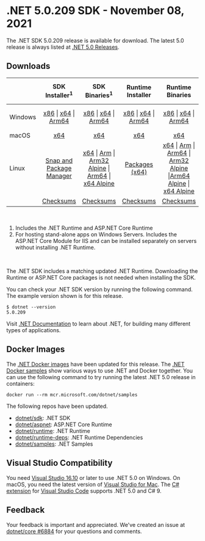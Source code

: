 # .NET 5.0.209 SDK - November 08, 2021

The .NET SDK 5.0.209 release is available for download. The latest 5.0 release is always listed at [.NET 5.0 Releases](../README.md).

## Downloads

|           | SDK Installer<sup>1</sup>                        | SDK Binaries<sup>1</sup>                 | Runtime Installer                                        | Runtime Binaries                                 | ASP.NET Core Runtime           |Windows Desktop Runtime          |
| --------- | :------------------------------------------:     | :----------------------:                 | :---------------------------:                            | :-------------------------:                      | :-----------------:            | :-----------------:            |
| Windows   | [x86][dotnet-sdk-win-x86.exe] \| [x64][dotnet-sdk-win-x64.exe] \| [Arm64][dotnet-sdk-win-arm64.exe] | [x86][dotnet-sdk-win-x86.zip] \| [x64][dotnet-sdk-win-x64.zip] \|  [Arm64][dotnet-sdk-win-arm64.zip] | [x86][dotnet-runtime-win-x86.exe] \| [x64][dotnet-runtime-win-x64.exe] \| [Arm64][dotnet-runtime-win-arm64.exe] | [x86][dotnet-runtime-win-x86.zip] \| [x64][dotnet-runtime-win-x64.zip] \| [Arm64][dotnet-runtime-win-arm64.zip] | [x86][aspnetcore-runtime-win-x86.exe] \| [x64][aspnetcore-runtime-win-x64.exe] \|<br> [Hosting Bundle][dotnet-hosting-win.exe]<sup>2</sup> | [x86][windowsdesktop-runtime-win-x86.exe] \| [x64][windowsdesktop-runtime-win-x64.exe]  \| [Arm64][windowsdesktop-runtime-win-arm64.exe] |
| macOS     | [x64][dotnet-sdk-osx-x64.pkg]  | [x64][dotnet-sdk-osx-x64.tar.gz]     | [x64][dotnet-runtime-osx-x64.pkg] | [x64][dotnet-runtime-osx-x64.tar.gz] | [x64][aspnetcore-runtime-osx-x64.tar.gz] | - |<sup>1</sup>
| Linux     |  [Snap and Package Manager](../install-linux.md)  | [x64][dotnet-sdk-linux-x64.tar.gz] \| [Arm][dotnet-sdk-linux-arm.tar.gz] \| [Arm32 Alpine][dotnet-sdk-linux-musl-arm.tar.gz] \| [Arm64][dotnet-sdk-linux-arm64.tar.gz] \| [x64 Alpine][dotnet-sdk-linux-musl-x64.tar.gz] | [Packages (x64)][linux-packages] | [x64][dotnet-runtime-linux-x64.tar.gz] \| [Arm][dotnet-runtime-linux-arm.tar.gz] \| [Arm64][dotnet-runtime-linux-arm64.tar.gz] \| [Arm32 Alpine][dotnet-runtime-linux-musl-arm.tar.gz]  \|[Arm64 Alpine][dotnet-runtime-linux-musl-arm64.tar.gz] \| [x64 Alpine][dotnet-runtime-linux-musl-x64.tar.gz] | [x64][aspnetcore-runtime-linux-x64.tar.gz]<sup>1</sup>  \| [Arm][aspnetcore-runtime-linux-arm.tar.gz]<sup>1</sup> \| [Arm64][aspnetcore-runtime-linux-arm64.tar.gz]<sup>1</sup> \| [x64 Alpine][aspnetcore-runtime-linux-musl-x64.tar.gz] | - | <sup>1</sup> |
|  | [Checksums][checksums-sdk]                             | [Checksums][checksums-sdk]                                      | [Checksums][checksums-runtime]                             | [Checksums][checksums-runtime]  | [Checksums][checksums-runtime]  | [Checksums][checksums-runtime]

</br>

1. Includes the .NET Runtime and ASP.NET Core Runtime
2. For hosting stand-alone apps on Windows Servers. Includes the ASP.NET Core Module for IIS and can be installed separately on servers without installing .NET Runtime.

</br>

The .NET SDK includes a matching updated .NET Runtime. Downloading the Runtime or ASP.NET Core packages is not needed when installing the SDK.

You can check your .NET SDK version by running the following command. The example version shown is for this release.

```console
$ dotnet --version
5.0.209
```
Visit [.NET Documentation](https://learn.microsoft.com/dotnet/core/) to learn about .NET, for building many different types of applications.

## Docker Images

The [.NET Docker images](https://hub.docker.com/_/microsoft-dotnet) have been updated for this release. The [.NET Docker samples](https://github.com/dotnet/dotnet-docker/blob/main/samples/README.md) show various ways to use .NET and Docker together. You can use the following command to try running the latest .NET 5.0 release in containers:

```console
docker run --rm mcr.microsoft.com/dotnet/samples
```

The following repos have been updated.

* [dotnet/sdk](https://hub.docker.com/_/microsoft-dotnet-sdk/): .NET SDK
* [dotnet/aspnet](https://hub.docker.com/_/microsoft-dotnet-aspnet/): ASP.NET Core Runtime
* [dotnet/runtime](https://hub.docker.com/_/microsoft-dotnet-runtime/): .NET Runtime
* [dotnet/runtime-deps](https://hub.docker.com/_/microsoft-dotnet-runtime-deps/): .NET Runtime Dependencies
* [dotnet/samples](https://hub.docker.com/_/microsoft-dotnet-samples/): .NET Samples

## Visual Studio Compatibility

You need [Visual Studio 16.10](https://visualstudio.microsoft.com) or later to use .NET 5.0 on Windows. On macOS, you need the latest version of [Visual Studio for Mac](https://visualstudio.microsoft.com/vs/mac/). The [C# extension](https://code.visualstudio.com/docs/languages/dotnet) for [Visual Studio Code](https://code.visualstudio.com/) supports .NET 5.0 and C# 9.


## Feedback

Your feedback is important and appreciated. We've created an issue at [dotnet/core #6884](https://github.com/dotnet/core/issues/6884) for your questions and comments.


[blob-runtime]: https://dotnetcli.blob.core.windows.net/dotnet/Runtime/
[blob-sdk]: https://dotnetcli.blob.core.windows.net/dotnet/Sdk/
[release-notes]: https://github.com/dotnet/core/blob/main/release-notes/5.0/5.0.12/5.0.12.md

[checksums-runtime]: https://dotnetcli.blob.core.windows.net/dotnet/checksums/5.0.12-sha.txt
[checksums-sdk]: https://dotnetcli.blob.core.windows.net/dotnet/checksums/5.0.12-sha.txt

[linux-install]: https://learn.microsoft.com/dotnet/core/install/linux
[linux-setup]: https://github.com/dotnet/core/blob/main/Documentation/linux-setup.md

[dotnet-blog]:  https://devblogs.microsoft.com/dotnet/november-2021-updates/



[linux-packages]: ../install-linux.md



[//]: # ( Runtime 5.0.12)
[dotnet-runtime-linux-arm.tar.gz]: https://download.visualstudio.microsoft.com/download/pr/2ca66adb-937e-44f0-9a80-8ee752917e7a/37c2e836710260ce00783fe1c0cb031d/dotnet-runtime-5.0.12-linux-arm.tar.gz
[dotnet-runtime-linux-arm64.tar.gz]: https://download.visualstudio.microsoft.com/download/pr/7c342ad2-2dae-471b-ae46-c0c820321c1f/a480ad8ca0bc826a48c9b1e56efd972b/dotnet-runtime-5.0.12-linux-arm64.tar.gz
[dotnet-runtime-linux-musl-arm.tar.gz]: https://download.visualstudio.microsoft.com/download/pr/5806401d-7ed9-4e3d-9601-cb157ae9de61/3596e23aecc66e8af6749c2a8db25768/dotnet-runtime-5.0.12-linux-musl-arm.tar.gz
[dotnet-runtime-linux-musl-arm64.tar.gz]: https://download.visualstudio.microsoft.com/download/pr/a03bf2ad-1aec-4918-97b8-eb977f628aa3/6d27ce6285e334b1d180dc48b7c21219/dotnet-runtime-5.0.12-linux-musl-arm64.tar.gz
[dotnet-runtime-linux-musl-x64.tar.gz]: https://download.visualstudio.microsoft.com/download/pr/3e4ac548-13b7-4c3a-8f14-4972ea5bee0c/dd9a95ac97af220c1e9f4ca0dc7e3667/dotnet-runtime-5.0.12-linux-musl-x64.tar.gz
[dotnet-runtime-linux-x64.tar.gz]: https://download.visualstudio.microsoft.com/download/pr/781b7ae6-166c-4114-97f8-926d2bf74d34/fe51479e3138d672c512ef0322be23d3/dotnet-runtime-5.0.12-linux-x64.tar.gz
[dotnet-runtime-osx-x64.pkg]: https://download.visualstudio.microsoft.com/download/pr/0439a1bb-d460-481c-8417-421e1d9d35c7/871e3f7dcdb93a40c65b1aeb759ff916/dotnet-runtime-5.0.12-osx-x64.pkg
[dotnet-runtime-osx-x64.tar.gz]: https://download.visualstudio.microsoft.com/download/pr/8f990fa6-6b13-40ad-95f6-383391ff3d91/7531048d16c01efdf3885da367aa8b89/dotnet-runtime-5.0.12-osx-x64.tar.gz
[dotnet-runtime-win-arm64.exe]: https://download.visualstudio.microsoft.com/download/pr/c7d027eb-42ab-437a-ad08-4485efdadc59/e187284fb3d3685450165c863cbd405f/dotnet-runtime-5.0.12-win-arm64.exe
[dotnet-runtime-win-arm64.zip]: https://download.visualstudio.microsoft.com/download/pr/bb91d307-2b0c-475e-a9ff-4a67c591ad35/f1aa4ac6542d794dd386b00e5e5a3090/dotnet-runtime-5.0.12-win-arm64.zip
[dotnet-runtime-win-x64.exe]: https://download.visualstudio.microsoft.com/download/pr/28b0479a-2ca7-4441-97f2-64a3d64b2ea4/9995401dac4787a2d1104c73c4356f4d/dotnet-runtime-5.0.12-win-x64.exe
[dotnet-runtime-win-x64.zip]: https://download.visualstudio.microsoft.com/download/pr/621870ff-5d50-4152-b9dc-5c91871a60ef/4a1bc4bbb530bdcd37a5c7a73ca91b00/dotnet-runtime-5.0.12-win-x64.zip
[dotnet-runtime-win-x86.exe]: https://download.visualstudio.microsoft.com/download/pr/94445818-4766-4911-99cd-2cff1ce9dca6/31f17971ee0e6ac16a99a2368fd20567/dotnet-runtime-5.0.12-win-x86.exe
[dotnet-runtime-win-x86.zip]: https://download.visualstudio.microsoft.com/download/pr/e2639a13-ebc0-4674-80a2-f8a835c76674/5f13b8884a13bd60e396d8615ef0a346/dotnet-runtime-5.0.12-win-x86.zip

[//]: # ( WindowsDesktop 5.0.12)
[windowsdesktop-runtime-win-arm64.exe]: https://download.visualstudio.microsoft.com/download/pr/fd514c1e-52fd-4065-9a77-556038d7ee6f/73ebc0c45f39208c6ab01b1af87102e5/windowsdesktop-runtime-5.0.12-win-arm64.exe
[windowsdesktop-runtime-win-x64.exe]: https://download.visualstudio.microsoft.com/download/pr/1daf85dc-291b-4bb8-812e-a0df5cdb6701/85455a4a851347de26e2901e043b81e1/windowsdesktop-runtime-5.0.12-win-x64.exe
[windowsdesktop-runtime-win-x86.exe]: https://download.visualstudio.microsoft.com/download/pr/d3318276-b6db-422e-a156-8fdab0b4f27f/c758ff5762bb1d618c093a6f125ed592/windowsdesktop-runtime-5.0.12-win-x86.exe

[//]: # ( ASP 5.0.12)
[aspnetcore-runtime-linux-arm.tar.gz]: https://download.visualstudio.microsoft.com/download/pr/0d780521-07bf-4e3e-94d3-57168d50eff3/1c7c9b5dd51e4751c04af943c5263679/aspnetcore-runtime-5.0.12-linux-arm.tar.gz
[aspnetcore-runtime-linux-arm64.tar.gz]: https://download.visualstudio.microsoft.com/download/pr/bfc8ae06-2830-4082-a09e-63b3c7134096/880a4712d4ba3491c88aa566553c4e8a/aspnetcore-runtime-5.0.12-linux-arm64.tar.gz
[aspnetcore-runtime-linux-musl-arm.tar.gz]: https://download.visualstudio.microsoft.com/download/pr/6ba3f0b0-7485-4b09-9aee-57c6cf49c7e0/783cc3e110ed370753eb95d17706f0b3/aspnetcore-runtime-5.0.12-linux-musl-arm.tar.gz
[aspnetcore-runtime-linux-musl-arm64.tar.gz]: https://download.visualstudio.microsoft.com/download/pr/b9285c3b-3ca8-41e6-b52b-8beedae2821f/b19417d56c22288bc0f000c69c28692c/aspnetcore-runtime-5.0.12-linux-musl-arm64.tar.gz
[aspnetcore-runtime-linux-musl-x64.tar.gz]: https://download.visualstudio.microsoft.com/download/pr/d3f3b44c-305a-44a0-a470-fd99311950b4/8be59e430dd7a9b1c7142b811fd9d44e/aspnetcore-runtime-5.0.12-linux-musl-x64.tar.gz
[aspnetcore-runtime-linux-x64.tar.gz]: https://download.visualstudio.microsoft.com/download/pr/ad0a54ca-4b88-4762-a790-aebeaba6b9e7/0f796fb90696d078046d90d8a05c027e/aspnetcore-runtime-5.0.12-linux-x64.tar.gz
[aspnetcore-runtime-osx-x64.tar.gz]: https://download.visualstudio.microsoft.com/download/pr/06d71ed5-0755-40d6-8b8e-14a24b8a9cb7/47a8b4deda0deecf3658716b642c69bf/aspnetcore-runtime-5.0.12-osx-x64.tar.gz
[aspnetcore-runtime-win-arm64.zip]: https://download.visualstudio.microsoft.com/download/pr/f7860011-5032-4a8e-a9fd-2b145cae783a/a266120ec13564bb39d2fcfff035da50/aspnetcore-runtime-5.0.12-win-arm64.zip
[aspnetcore-runtime-win-x64.exe]: https://download.visualstudio.microsoft.com/download/pr/818bbc20-7dca-4fc5-a068-70bedc521bd7/89e08866807f9221f4425c4d53b0acc9/aspnetcore-runtime-5.0.12-win-x64.exe
[aspnetcore-runtime-win-x64.zip]: https://download.visualstudio.microsoft.com/download/pr/8ab70bc9-c295-4587-bc09-0e8d0b94d36d/bfb35470c168caa4ba630b26aedd082c/aspnetcore-runtime-5.0.12-win-x64.zip
[aspnetcore-runtime-win-x86.exe]: https://download.visualstudio.microsoft.com/download/pr/e2e9672a-cdf7-4068-ac39-0b6e1b980979/5e2b2ebf050c718d1656c2e444c79916/aspnetcore-runtime-5.0.12-win-x86.exe
[aspnetcore-runtime-win-x86.zip]: https://download.visualstudio.microsoft.com/download/pr/4a83b5fd-ba8c-4f4b-89f9-e2bcebf5f85a/6227395b3168440c6f0546e8c59b330f/aspnetcore-runtime-5.0.12-win-x86.zip
[dotnet-hosting-win.exe]: https://download.visualstudio.microsoft.com/download/pr/bf3abcc3-5461-451c-9dd6-b74491cf0eed/84775adc7e46888289477b5c72e691fd/dotnet-hosting-5.0.12-win.exe

[//]: # ( SDK 5.0.209)
[dotnet-sdk-linux-arm.tar.gz]: https://download.visualstudio.microsoft.com/download/pr/3f09b787-8163-462d-9e1a-99ff7ce60cc5/ee83cfa816b71d1c6274c9ec255d1e34/dotnet-sdk-5.0.209-linux-arm.tar.gz
[dotnet-sdk-linux-arm64.tar.gz]: https://download.visualstudio.microsoft.com/download/pr/01be1c29-de24-42e2-9c74-04cdf6cc96a8/73e92c522c5e6f79604415ff9ee97f26/dotnet-sdk-5.0.209-linux-arm64.tar.gz
[dotnet-sdk-linux-musl-arm.tar.gz]: https://download.visualstudio.microsoft.com/download/pr/38bac15d-2c54-414e-813d-2847634dea47/715d87d4193bb472cc017f40874bab29/dotnet-sdk-5.0.209-linux-musl-arm.tar.gz
[dotnet-sdk-linux-musl-arm64.tar.gz]: https://download.visualstudio.microsoft.com/download/pr/8d143912-fe98-49e6-a835-fb28de99eb04/4d8768159b0163b363cec4c4ef11793a/dotnet-sdk-5.0.209-linux-musl-arm64.tar.gz
[dotnet-sdk-linux-musl-x64.tar.gz]: https://download.visualstudio.microsoft.com/download/pr/7e1f7099-3682-44a3-ad5d-979836240def/ba9a0e4c8e1b62978e721a7d7aeb7e48/dotnet-sdk-5.0.209-linux-musl-x64.tar.gz
[dotnet-sdk-linux-x64.tar.gz]: https://download.visualstudio.microsoft.com/download/pr/b8b550ef-8837-4a10-90af-954a9f79dcae/a863baa0504067568c6bdba9ceabb252/dotnet-sdk-5.0.209-linux-x64.tar.gz
[dotnet-sdk-linux-x64.zip]: https://download.visualstudio.microsoft.com/download/pr/be0604eb-c616-4031-9d7f-947db6ec1c13/0200e7d04dbc4cd94f1baf6b966c4851/dotnet-sdk-5.0.209-linux-x64.zip
[dotnet-sdk-osx-x64.pkg]: https://download.visualstudio.microsoft.com/download/pr/b1d592f4-0147-4c34-a92b-28743d36786e/ee939db82d1b0dbd248c40aa92971b84/dotnet-sdk-5.0.209-osx-x64.pkg
[dotnet-sdk-osx-x64.tar.gz]: https://download.visualstudio.microsoft.com/download/pr/e8ac3071-61ea-4d81-a587-b75466f4c028/987bcfeba263fef0875657e6ba678945/dotnet-sdk-5.0.209-osx-x64.tar.gz
[dotnet-sdk-win-arm64.exe]: https://download.visualstudio.microsoft.com/download/pr/9e1a7735-5afe-4fce-9d8f-18a9ec89a907/19aef142f52da264ca34c7df2c1cf96b/dotnet-sdk-5.0.209-win-arm64.exe
[dotnet-sdk-win-arm64.zip]: https://download.visualstudio.microsoft.com/download/pr/290977ec-a710-4c44-8f85-3660873625ff/6addf4079798f7d42a1475d745988a01/dotnet-sdk-5.0.209-win-arm64.zip
[dotnet-sdk-win-x64.exe]: https://download.visualstudio.microsoft.com/download/pr/39df15e7-d1f4-43a7-b941-6d6212fb8e82/8c500acf1bb7973f62be5145029d9349/dotnet-sdk-5.0.209-win-x64.exe
[dotnet-sdk-win-x64.zip]: https://download.visualstudio.microsoft.com/download/pr/f16d0779-548c-4cfa-a5b3-5cbfed8cbcc0/4e1ef8d6d855adc96ffcb0528244cfd4/dotnet-sdk-5.0.209-win-x64.zip
[dotnet-sdk-win-x86.exe]: https://download.visualstudio.microsoft.com/download/pr/55bfc02e-7b9e-4207-b557-dcc2c3871372/c2c10734001a5b2667a867844444946c/dotnet-sdk-5.0.209-win-x86.exe
[dotnet-sdk-win-x86.zip]: https://download.visualstudio.microsoft.com/download/pr/4c66c872-4ef4-4e6d-8d6a-222e385c9112/843ea85c94045be3c54b112f5fffd72f/dotnet-sdk-5.0.209-win-x86.zip
